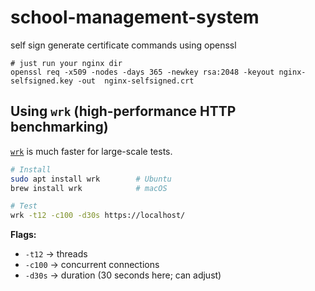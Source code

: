 # school-management-system
self sign generate  certificate  commands using openssl

```shall
# just run your nginx dir
openssl req -x509 -nodes -days 365 -newkey rsa:2048 -keyout nginx-selfsigned.key -out  nginx-selfsigned.crt
```

## Using `wrk` (high-performance HTTP benchmarking)

[`wrk`](https://github.com/wg/wrk) is much faster for large-scale tests.

```bash
# Install
sudo apt install wrk        # Ubuntu
brew install wrk            # macOS

# Test
wrk -t12 -c100 -d30s https://localhost/
```

**Flags:**

* `-t12` → threads
* `-c100` → concurrent connections
* `-d30s` → duration (30 seconds here; can adjust)
